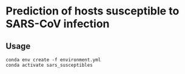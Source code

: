# Prediction of hosts susceptible to SARS-CoV infection

## Usage
```
conda env create -f environment.yml
conda activate sars_susceptibles
```